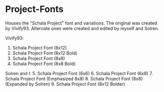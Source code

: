 # Project-Fonts
Houses the "Schala Project" font and variations. The original was created by Vivify93. Alternate ones were created and edited by myself and Solren.

Vivify93:
1. Schala Project Font (8x12)
2. Schala Project Font (8x12 Bold)
3. Schala Project Font (8x8)
4. Schala Project Font (8x8 Bold)

Solren and I:
5. Schala Project Font (6x6)
6. Schala Project Font (6x8)
7. Schala Project Font (Emphasized 8x8)
8. Schala Project Font (8x8) (Expanded by Solren)
9. Schala Project Font (8x12 Bolder)
